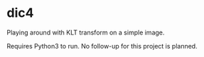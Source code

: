 # dic4
Playing around with KLT transform on a simple image.

Requires Python3 to run. No follow-up for this project is planned.
